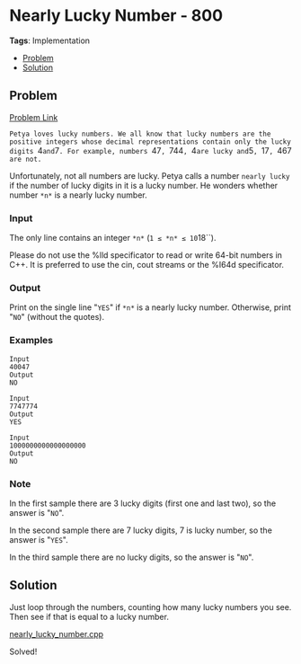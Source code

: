 # Nearly Lucky Number - 800
**Tags**: Implementation  
- [Problem](#problem)
- [Solution](#solution)

## Problem
[Problem Link](https://codeforces.com/problemset/problem/110/A)  

`Petya loves lucky numbers. We all know that lucky numbers are the positive integers whose decimal representations contain only the lucky digits `4` and `7`. For example, numbers `47`, `744`, `4` are lucky and `5`, `17`, `467` are not.`  

Unfortunately, not all numbers are lucky. Petya calls a number `nearly lucky` if the number of lucky digits in it is a lucky number. He wonders whether number `*n*` is a nearly lucky number.  
  
### Input
The only line contains an integer `*n*` (`1 ≤ *n* ≤ 10`18``).  

Please do not use the %lld specificator to read or write 64-bit numbers in С++. It is preferred to use the cin, cout streams or the %I64d specificator.  
  
### Output
Print on the single line "`YES`" if `*n*` is a nearly lucky number. Otherwise, print "`NO`" (without the quotes).  

### Examples
```
Input
40047
Output
NO
```
```
Input
7747774
Output
YES
```
```
Input
1000000000000000000
Output
NO
```

### Note
In the first sample there are 3 lucky digits (first one and last two), so the answer is "`NO`".  

In the second sample there are 7 lucky digits, 7 is lucky number, so the answer is "`YES`".  

In the third sample there are no lucky digits, so the answer is "`NO`".


## Solution

Just loop through the numbers, counting how many lucky numbers you see. Then see if that is equal to a lucky number.  

[nearly_lucky_number.cpp](nearly_lucky_number.cpp)

Solved!